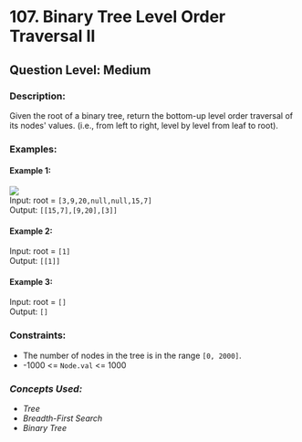 # 107. Binary Tree Level Order Traversal II
## Question Level: Medium
### Description:
Given the root of a binary tree, return the bottom-up level order traversal of its nodes' values. (i.e., from left to right, level by level from leaf to root).

### Examples:
#### Example 1:
<img src="https://assets.leetcode.com/uploads/2021/02/19/tree1.jpg"><br>
Input: root = `[3,9,20,null,null,15,7]`<br>
Output: `[[15,7],[9,20],[3]]`<br>
#### Example 2:

Input: root = `[1]`<br>
Output: `[[1]]`<br>
#### Example 3:

Input: root = `[]`<br>
Output: `[]`<br>

### Constraints:

- The number of nodes in the tree is in the range `[0, 2000]`.
- -1000 <= `Node.val` <= 1000 

### <i>Concepts Used:
- Tree
- Breadth-First Search
- Binary Tree </i>